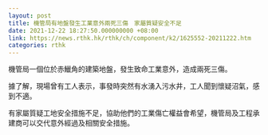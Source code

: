 ```yaml
---
layout: post
title: 機管局有地盤發生工業意外兩死三傷　家屬質疑安全不足
date: 2021-12-22 18:27:50.000000000 +08:00
link: https://news.rthk.hk/rthk/ch/component/k2/1625552-20211222.htm
categories: rthk
---
```


機管局一個位於赤鱲角的建築地盤，發生致命工業意外，造成兩死三傷。

據了解，現場曾有工人表示，事發時突然有水湧入污水井，工人聞到懷疑沼氣，感到不適。

有家屬質疑工地安全措施不足，協助他們的工業傷亡權益會希望，機管局及工程承建商可以交代意外經過及相關安全措施。
